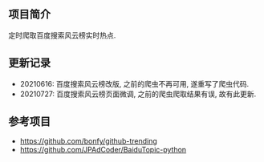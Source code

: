 ## 项目简介
定时爬取百度搜索风云榜实时热点.

## 更新记录
- 20210616: 百度搜索风云榜改版, 之前的爬虫不再可用, 遂重写了爬虫代码.
- 20210727: 百度搜索风云榜页面微调, 之前的爬虫爬取结果有误, 故有此更新.

## 参考项目
- https://github.com/bonfy/github-trending
- https://github.com/JPAdCoder/BaiduTopic-python

